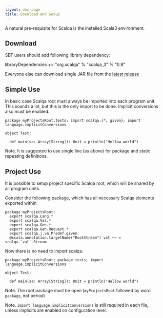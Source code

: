 ```yaml
---
layout: doc-page
title: Download and Setup
---
```


A natural pre-requisite for Scalqa is the installed Scala3 environment.


## Download

SBT users should add following library dependency:

libraryDependencies += "org.scalqa" % "scalqa_3" % "0.9"

Everyone else can download single JAR file from the [latest release](https://github.com/scalqa/scalqa/releases)

## Simple Use

In basic case Scalqa root must always be imported into each program unit. This sounds a lot, but this is the only import to be done. 
Implicit conversions also must be enabled. 

```
package myProjectsRoot.tests; import scalqa.{*, given}; import language.implicitConversions
 
object Test:

  def main(sa: Array[String]): Unit = println("Hellow world")

```
Note. It is suggested to use single line (as above) for package and static repeating definitions.

## Project Use

It is possible to setup project specific Scalqa root, which will be shared by all program units.

Consider the following package, which has all necessary Scalqa elements exported within:
```
package myProjectsRoot:
  export scalqa.Lang.*
  export scalqa.Val.*
  export scalqa.Gen.*
  export scalqa.Gen.Request.*
  export scalqa.j.vm.Predef.given
  @scala.annotation.targetName("RootStream") val ~~ = scalqa.`val`.Stream
```      

Now there is no need to import scalqa.
```
package myProjectsRoot; package tests; import language.implicitConversions
 
object Test:

  def main(sa: Array[String]): Unit = println("Hellow world")
```
Note. The root package must be open (`myProjectsRoot` followed by word `package`, not period)

Note. `import language.implicitConversions` is still required in each file, unless implicits are enabled on configuration level.
